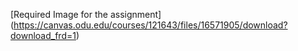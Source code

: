 [Required Image for the assignment] (https://canvas.odu.edu/courses/121643/files/16571905/download?download_frd=1)
